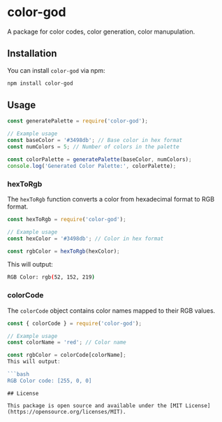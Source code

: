 
# color-god

A package for color codes, color generation, color manupulation.

## Installation

You can install `color-god` via npm:

```bash
npm install color-god
```

## Usage

```javascript
const generatePalette = require('color-god');

// Example usage
const baseColor = '#3498db'; // Base color in hex format
const numColors = 5; // Number of colors in the palette

const colorPalette = generatePalette(baseColor, numColors);
console.log('Generated Color Palette:', colorPalette);
```


### hexToRgb

The `hexToRgb` function converts a color from hexadecimal format to RGB format.

```javascript
const hexToRgb = require('color-god');

// Example usage
const hexColor = '#3498db'; // Color in hex format

const rgbColor = hexToRgb(hexColor); 
```

This will output:

```bash
RGB Color: rgb(52, 152, 219)
```

 
### colorCode

The `colorCode` object contains color names mapped to their RGB values.

```javascript
const { colorCode } = require('color-god');

// Example usage
const colorName = 'red'; // Color name

const rgbColor = colorCode[colorName];
This will output:

```bash
RGB Color code: [255, 0, 0]
```

```
## License

This package is open source and available under the [MIT License](https://opensource.org/licenses/MIT).

